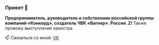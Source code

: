 ### Привет 👋

<b>
Предприниматель, руководитель и собственник российской группы компаний «Конкорд», создатель ЧВК «Вагнер». Россия. Z!
</b>
Также провожу выступления оркестра

📫 Связаться со мной: [VK](https://vk.com/concordgroup_official)
<br><br>
